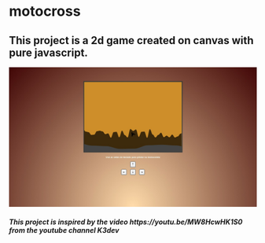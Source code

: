 # motocross

## This project is a 2d game created on canvas with pure javascript.

![Image of Shop](https://github.com/LuizCorrea-Dev/motocross/blob/master/img/Motocross.jpg?raw=true)

<h5>This project is inspired by the video https://youtu.be/MW8HcwHK1S0 from the youtube channel K3dev</h5>
